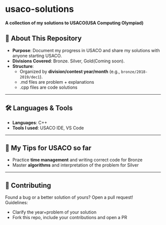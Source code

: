 # usaco-solutions

**A collection of my solutions to USACO(USA Computing Olympiad)**

## 🚀 **About This Repository**
- **Purpose**: Document my progress in USACO and share my solutions with anyone starting USACO.
- **Divisions Covered**: Bronze. Silver, Gold(Coming soon).
- **Structure**:  
  - Organized by **division/contest year/month** (e.g., `bronze/2018-2019/dec1`).
  - .md files are problem + explanations
  - .cpp files are code solutions

---

## 🛠️ **Languages & Tools**
- **Languages**: C++ 
- **Tools I used**: USACO IDE, VS Code

---

## 🌟 **My Tips for USACO so far**
- Practice **time management** and writing correct code for Bronze  
- Master **algorithms** and interpretation of the problem for Silver
---

## 🤝 **Contributing**  
Found a bug or a better solution of yours? Open a pull request!  
Guidelines:  
- Clarify the year+problem of your solution
- Fork this repo, include your contributions and open a PR
